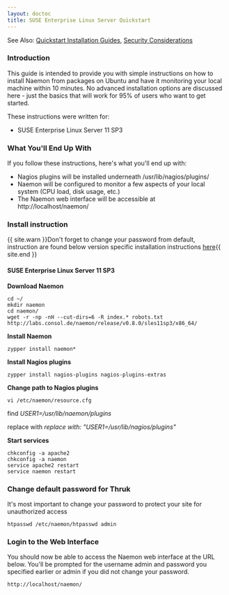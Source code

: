 ```yaml
---
layout: doctoc
title: SUSE Enterprise Linux Server Quickstart
---
```

<span class="glyphicon glyphicon-arrow-right"></span> See Also: <a href="quickstart.html">Quickstart Installation Guides</a>, <a href="security.html">Security Considerations</a>

### Introduction

This guide is intended to provide you with simple instructions on how to install Naemon from packages on Ubuntu and have it monitoring your local machine within 10 minutes. No advanced installation options are discussed here - just the basics that will work for 95% of users who want to get started.

These instructions were written for:

* SUSE Enterprise Linux Server 11 SP3

### What You'll End Up With

If you follow these instructions, here's what you'll end up with:

<ul>
<li>Nagios plugins will be installed underneath /usr/lib/nagios/plugins/</li>
<li>Naemon will be configured to monitor a few aspects of your local system (CPU load, disk usage, etc.)</li>
<li>The Naemon web interface will be accessible at http://localhost/naemon/</li>
</ul>

### Install instruction 

{{ site.warn }}Don't forget to change your password from default, instruction are found below version specific installation instructions <a href="#change_default_password_for_thruk">here</a>{{ site.end }}

#### SUSE Enterprise Linux Server 11 SP3

**Download Naemon**

```
cd ~/
mkdir naemon
cd naemon/
wget -r -np -nH --cut-dirs=6 -R index.* robots.txt http://labs.consol.de/naemon/release/v0.8.0/sles11sp3/x86_64/
```

**Install Naemon**

```
zypper install naemon*
```

**Install Nagios plugins**

```
zypper install nagios-plugins nagios-plugins-extras
```

**Change path to Nagios plugins**

```
vi /etc/naemon/resource.cfg 
```

find *$USER1$=/usr/lib/naemon/plugins*

replace with *replace with: "$USER1$=/usr/lib/nagios/plugins"*

**Start services**

```
chkconfig -a apache2
chkconfig -a naemon
service apache2 restart
service naemon restart
```

### Change default password for Thruk

It's most important to change your password to protect your site for unauthorized access

```
htpasswd /etc/naemon/htpasswd admin
```

### Login to the Web Interface

You should now be able to access the Naemon web interface at the URL below.  You'll be prompted for the username admin and password you specified earlier or admin if you did not change your password.

```
http://localhost/naemon/
```
